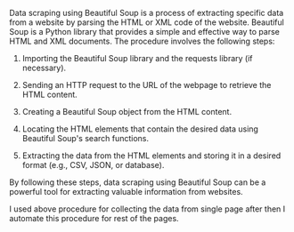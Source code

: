 Data scraping using Beautiful Soup is a process of extracting specific data from a website by parsing the HTML or XML code of the website. Beautiful Soup is a Python library that provides a simple and effective way to parse HTML and XML documents. The procedure involves the following steps:

 1. Importing the Beautiful Soup library and the requests library (if necessary).
 
 2. Sending an HTTP request to the URL of the webpage to retrieve the HTML content.
 
 3. Creating a Beautiful Soup object from the HTML content.
 
 4. Locating the HTML elements that contain the desired data using Beautiful Soup's search functions.
 
 5. Extracting the data from the HTML elements and storing it in a desired format (e.g., CSV, JSON, or database).
 
By following these steps, data scraping using Beautiful Soup can be a powerful tool for extracting valuable information from websites.

I used above procedure for collecting the data from single page after then I automate this procedure for rest of the pages.
